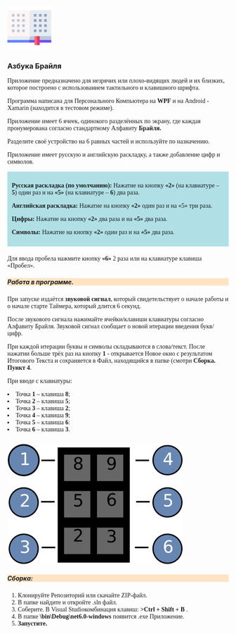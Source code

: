 ![](logo.png)

<style>
    p, li {

        font-family: "Trebuchet MS"
    }

    .container {
        background-color: powderblue;
        padding: 10px;
        margin-bottom: 20px;
    }

    h5 {
        background-color: bisque;
    }

    .list {
        margin-bottom: 25px;
    }
</style>

<h3>Азбука Брайля</h3>
<p>Приложение предназначено для незрячих или плохо-видящих людей и их близких, которое построено с использованием тактильного и клавишного шрифта.</p>
<p>Программа написана для Персонального Компьютера на <b>WPF</b> и на Android - Xamarin (находится в тестовом режиме).
</p>

<p>Приложение имеет 6 ячеек, одинокого разделённых по экрану, где каждая пронумерована согласно стандартному Алфавиту
    <strong>Брайля.</strong></p>

<p>Разделите своё устройство на 6 равных частей и используйте по назначению.</p>

<p>Приложение имеет русскую и английскую раскладку, а также добавление цифр и символов.</p>

<div class="container">
<p><b>Русская раскладка (по умолчанию):</b>
Нажатие на кнопку <b>«2»</b> (на клавиатуре – <b>5</b>) один раз и на <b>«5»</b> (на клавиатуре – <b>6</b>) два раза.</p>

<p><b>Английская раскладка:</b> Нажатие на кнопку <b>«2»</b> один раз и на «5» три раза.

<p><b>Цифры:</b> Нажатие на кнопку <b>«2»</b> два раза и на <b>«5»</b> два раза.</p>

<p><b>Символы:</b> Нажатие на кнопку <b>«2»</b> один раз и на <b>«5»</b> два раза.</p>
</div>

Для ввода пробела нажмите кнопку <b>«6»</b> 2 раза или на клавиатуре клавиша </b>«Пробел».</b>

<h5>Работа в программе.</h5>
<p>При запуске издаётся <b>звуковой сигнал</b>, который свидетельствует о начале работы и о начале старте Таймера,
    который длится 6 секунд.</p>

<p>После звукового сигнала нажимайте ячейки/клавиши клавиатуры согласно Алфавиту Брайля. Звуковой сигнал сообщает о
    новой итерации введения букв/цифр.</p>
    
<p>При каждой итерации буквы и символы складываются в слова/текст. После нажатии больше трёх раз на кнопку <b>1</b> - 
открывается Новое окно с результатом Итогового Текста и сохраняется в Файл, находящийся
в папке (смотри <b>Сборка. Пункт 4</b>.</p>

<div class="list">
    <p>При вводе с клавиатуры:</p>
        <li>Точка <b>1</b> – клавиша <b>8</b>;</li>
        <li>Точка <b>2</b> – клавиша <b>5</b>;</li>
        <li>Точка <b>3</b> – клавиша <b>2</b>;</li>
        <li>Точка <b>4</b> – клавиша <b>9</b>;</li>
        <li>Точка <b>5</b> – клавиша <b>6</b>:</li>
        <li>Точка <b>6</b> – клавиша <b>3</b>.</li>
</div>

![](dots.svg)

<h5>Сборка:</h5>

1. Клонируйте Репозиторий или скачайте ZIP-файл.
2. В папке найдите и откройте .sln файл.
3. Соберите. В Visual Studioкомбинация клавиш: <b>>Ctrl + Shift + B</b> .
4. В папке <b>\bin\Debug\net6.0-windows</b> появится .exe Приложение.
5. <b>Запустите.</b>